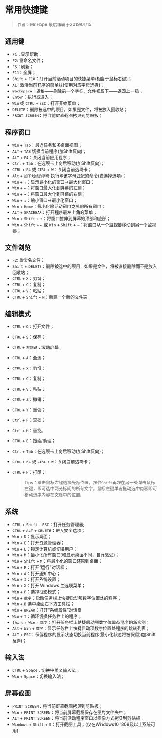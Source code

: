 # 常用快捷键

> 作者：Mr.Hope 最后编辑于2019/01/15

## 通用键

- `F1`：显示帮助；
- `F2`: 重命名文件；
- `F5`：刷新；
- `F11`：全屏；
- `Shift` + `F10`：打开当前活动项目的快捷菜单(相当于鼠标右键)；
- `ALT` 激活当前程序的菜单栏(使用对应字母选择)；
- `Backspace`：退格——删除前一个字符、文件视图下——返回上一级；
- `Enter`：执行或进入；
- `Win` 或 `CTRL` + `ESC`：打开开始菜单；
- `DELETE`：删除被选中的项目，如果是文件，将被放入回收站；
- `PRINT SCREEN`：将当前屏幕截图拷贝到剪贴板；

## 程序窗口

- `Win` + `Tab`：最近任务和多桌面视图；
- `ALT` + `TAB` 切换当前程序(加Shift反向)；
- `ALT` + `F4`：关闭当前应用程序；
- `Ctrl` + `Tab`：在选项卡上向后移动(加Shift反向)；
- `CTRL` + `F4` 或 `CTRL` + `W`：关闭当前选项卡；
- `Alt` + `加下划线的字母` 执行与该字母匹配的命令(或选择选项)；
- `Win` + `↑`：显示最小化的窗口→最大化窗口；
- `Win` + `←`：将窗口最大化到屏幕的左侧；
- `Win` + `→`：将窗口最大化到屏幕的右侧；
- `Win` + `↓`：缩小窗口→最小化窗口；
- `Win` + `Home`：最小化除活动窗口之外的所有窗口；
- `ALT` + `SPACEBAR`：打开程序最左上角的菜单；
- `Win` + `Shift` + `↑`：将窗口拉伸到屏幕的顶部和底部；
- `Win` + `Shift` + `←` 或 `Win` + `Shift` + `→`：将窗口从一个监视器移动到另一个监视器；

## 文件浏览

- `F2`: 重命名文件；
- `Shift` + `DELETE`：删除被选中的项目，如果是文件，将被直接删除而不是放入回收站；
- `CTRL` + `X`：剪切；
- `CTRL` + `C`：复制；
- `CTRL` + `V`：粘贴；
- `CTRL` + `Shift` + `N`：新建一个新的文件夹

## 编辑模式

- `CTRL` + `O`：打开文件；
- `CTRL` + `S`：保存；
- `CTRL` + `方向键`：滚动屏幕；
- `CTRL` + `A`：全选；
- `CTRL` + `X`：剪切；
- `CTRL` + `C`：复制；
- `CTRL` + `V`：粘贴；
- `CTRL` + `Z`：撤销；
- `CTRL` + `Y`：重做；
- `Ctrl` + `F`：查找；
- `Ctrl` + `H`：替换。
- `CTRL` + `E`：搜索/助理；
- `Ctrl` + `Tab`：在选项卡上向后移动(加Shift反向)；
- `CTRL` + `F4` 或 `CTRL` + `W`：关闭当前选项卡；
- `CTRL` + `P`：打印；
  
    > Tips：单击鼠标左键选择光标位置，按住`Shift`再次在另一处单击鼠标左键，即可选中两光标间的所有文字。鼠标左键单击拖动选中内容即可移动选中内容在文档中的位置。

## 系统

- `CTRL` + `Shift` + `ESC`：打开任务管理器;
- `CTRL` + `ALT` + `DELETE`：进入安全选项；
- `Win` + `D`：显示桌面；
- `Win` + `E`：打开资源管理器；
- `Win` + `L`：锁定计算机或切换用户；
- `Win` + `M`：最小化所有窗口(和显示桌面不同，自行感受)；
- `Win` + `Shift` + `M`：将最小化的窗口还原到桌面；
- `Win` + `R`：打开“运行”对话框；
- `Win` + `A`：打开通知中心；
- `Win` + `I`：打开系统设置；
- `Win` + `X`：打开 Windows 主选项菜单；
- `Win` + `P`：选择投影模式；
- `Win` + `数字`：启动任务栏上快捷启动项数字位置处的程序；
- `Win` + `B` 选中桌面右下方工具栏；
- `Win` + `BREAK`：打开“系统属性”对话框
- `Win` + `T`：循环切换任务栏上的程序；
- `Shift` + `Win` + `数字`：打开任务栏上快捷启动项数字位置处程序的新实例；
- `Alt` + `Win` + `数字`：显示任务栏上快捷启动项数字位置处程序的跳转列表；
- `ALT` + `ESC`：保留程序的显示状态切换当前程序(最小化状态将被保留)(加Shift反向)；

## 输入法

- `CTRL` + `Space`：切换中英文输入法；
- `Win` + `Space`：切换输入法；

## 屏幕截图

- `PRINT SCREEN`：将当前屏幕截图拷贝到剪贴板；
- `Win` + `PRINT SCREEN`：将当前屏幕截图保存在图片文件夹中；
- `ALT` + `PRINT SCREEN`：将当前活动程序窗口以图像方式拷贝到剪贴板；
- `Windows` + `Shift` + `S`：打开截图工具；(仅在Windows10 1809及以上系统可用)